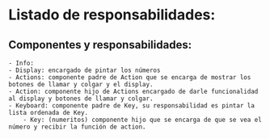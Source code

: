 # Listado de responsabilidades:

## Componentes y responsabilidades:

    - Info:
    - Display: encargado de pintar los números
    - Actions: componente padre de Action que se encarga de mostrar los botones de llamar y colgar y el display.
    - Action: componente hijo de Actions encargado de darle funcionalidad al display y botones de llamar y colgar.
    - Keyboard: componente padre de Key, su responsabilidad es pintar la lista ordenada de Key.
        - Key: (numeritos) componente hijo que se encarga de que se vea el número y recibir la función de action.
